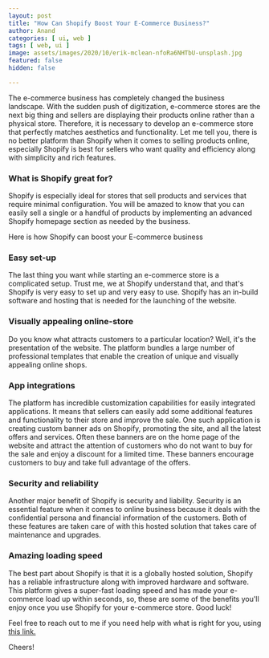 ```yaml
---
layout: post
title: "How Can Shopify Boost Your E-Commerce Business?"
author: Anand
categories: [ ui, web ]
tags: [ web, ui ]
image: assets/images/2020/10/erik-mclean-nfoRa6NHTbU-unsplash.jpg
featured: false
hidden: false

---
```




The e-commerce business has completely changed the business landscape.  With the sudden push of digitization, e-commerce stores are the next big thing and sellers are displaying their products online rather than a physical store.  Therefore, it is necessary to develop an e-commerce store that perfectly matches aesthetics and functionality.  Let me tell you, there is no better platform than Shopify when it comes to selling products online, especially Shopify is best for sellers who want quality and efficiency along with simplicity and rich features. 

### What is Shopify great for?

Shopify is especially ideal for stores that sell products and services that require minimal configuration.  You will be amazed to know that you can easily sell a single or a handful of products by implementing an advanced Shopify homepage section as needed by the business. 

Here is how Shopify can boost your E-commerce business

### Easy set-up

The last thing you want while starting an e-commerce store is a complicated setup.  Trust me, we at Shopify understand that, and that's Shopify is very easy to set up and very easy to use. Shopify has an in-build software and hosting that is needed for the launching of the website.

### Visually appealing online-store

Do you know what attracts customers to a particular location?  Well, it's the presentation of the website.  The platform bundles a large number of professional templates that enable the creation of unique and visually appealing online shops. 

### App integrations

The platform has incredible customization capabilities for easily integrated applications.  It means that sellers can easily add some additional features and functionality to their store and improve the sale.  One such application is creating custom banner ads on Shopify, promoting the site, and all the latest offers and services.  Often these banners are on the home page of the website and attract the attention of customers who do not want to buy for the sale and enjoy a discount for a limited time.  These banners encourage customers to buy and take full advantage of the offers. 

### Security and reliability

Another major benefit of Shopify is security and liability. Security is an essential feature when it comes to online business because it deals with the confidential persona and financial information of the customers. Both of these features are taken care of with this hosted solution that takes care of maintenance and upgrades.

### Amazing loading speed

The best part about Shopify is that it is a globally hosted solution, Shopify has a reliable infrastructure along with improved hardware and software.  This platform gives a super-fast loading speed and has made your e-commerce load up within seconds, so, these are some of the benefits you'll enjoy once you use Shopify for your e-commerce store. Good luck! 



Feel free to reach out to me if you need help with what is right for you, using <a href="https://www.calendly.com/ahyconsulting/book" target="\_blank">this link.</a>

Cheers!





